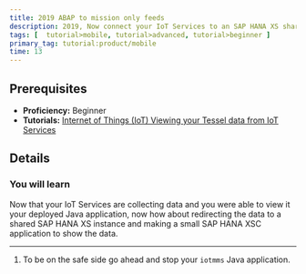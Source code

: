 ```yaml
---
title: 2019 ABAP to mission only feeds
description: 2019, Now connect your IoT Services to an SAP HANA XS shared instance and show the data using SAP HANA XS
tags: [  tutorial>mobile, tutorial>advanced, tutorial>beginner ]
primary_tag: tutorial:product/mobile
time: 13
---
```


## Prerequisites  
 - **Proficiency:** Beginner
 - **Tutorials:** [Internet of Things (IoT) Viewing your Tessel data from IoT Services](http://go.sap.com/developer/tutorials/iot-part9-hcp-services-viewdata.html)

## Details
### You will learn  
Now that your IoT Services are collecting data and you were able to view it your deployed Java application, now how about redirecting the data to a shared SAP HANA XS instance and making a small SAP HANA XSC application to show the data.  



---

1. To be on the safe side go ahead and stop your `iotmms` Java application.
